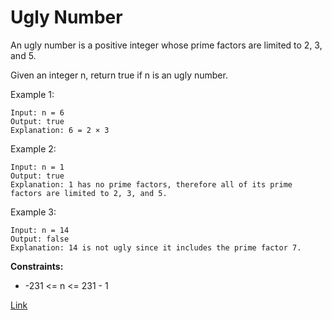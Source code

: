 # Ugly Number

An ugly number is a positive integer whose prime factors are limited to 2, 3, and 5.

Given an integer n, return true if n is an ugly number.

Example 1:

```
Input: n = 6
Output: true
Explanation: 6 = 2 × 3
```

Example 2:

```
Input: n = 1
Output: true
Explanation: 1 has no prime factors, therefore all of its prime factors are limited to 2, 3, and 5.
```

Example 3:

```
Input: n = 14
Output: false
Explanation: 14 is not ugly since it includes the prime factor 7.
```

**Constraints:**

- -231 <= n <= 231 - 1

[Link](https://leetcode.com/problems/ugly-number/)